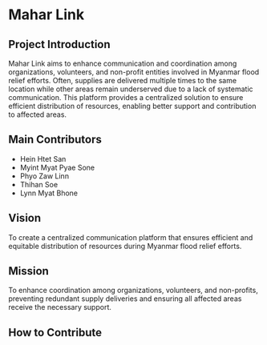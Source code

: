 # Mahar Link

## Project Introduction
Mahar Link aims to enhance communication and coordination among organizations, volunteers, and non-profit entities involved in Myanmar flood relief efforts. Often, supplies are delivered multiple times to the same location while other areas remain underserved due to a lack of systematic communication. This platform provides a centralized solution to ensure efficient distribution of resources, enabling better support and contribution to affected areas.

## Main Contributors

- Hein Htet San
- Myint Myat Pyae Sone
- Phyo Zaw Linn
- Thihan Soe
- Lynn Myat Bhone

## Vision

To create a centralized communication platform that ensures efficient and equitable distribution of resources during Myanmar flood relief efforts.


## Mission

To enhance coordination among organizations, volunteers, and non-profits, preventing redundant supply deliveries and ensuring all affected areas receive the necessary support.


## How to Contribute



